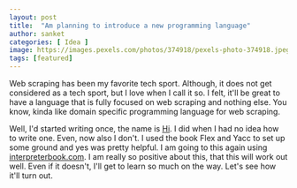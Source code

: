 ```yaml
---
layout: post
title:  "Am planning to introduce a new programming language"
author: sanket
categories: [ Idea ]
image: https://images.pexels.com/photos/374918/pexels-photo-374918.jpeg?auto=compress&cs=tinysrgb&dpr=2&h=650&w=940
tags: [featured]
---
```


Web scraping has been my favorite tech sport. Although, it does not get considered
as a tech sport, but I love when I call it so. I felt, it'll be great to
have a language that is fully focused on web scraping and nothing else.
You know, kinda like domain specific programming language for web scraping.

Well, I'd started writing once, the name is [Hi](https://github.com/sanket143/hi).
I did when I had no idea how to write one. Even, now also I don't. I used
the book Flex and Yacc to set up some ground and yes was pretty helpful.
I am going to this again using [interpreterbook.com](https://interpreterbook.com/). I am really
so positive about this, that this will work out well. Even if it doesn't,
I'll get to learn so much on the way. Let's see how it'll turn out.

